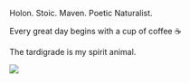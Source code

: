 Holon. Stoic. Maven. Poetic Naturalist.

Every great day begins with a cup of coffee ☕️

The tardigrade is my spirit animal.

![](https://file.cosmictardigrade.com/tardigrade_ride.png)

<!---
puremcc/puremcc is a ✨ special ✨ repository because its `README.md` (this file) appears on your GitHub profile.
You can click the Preview link to take a look at your changes.
--->

